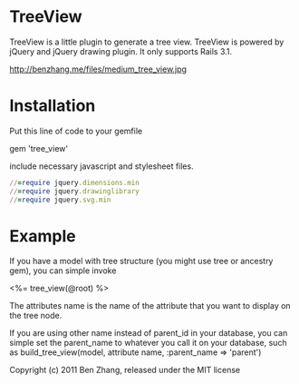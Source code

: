 TreeView
========

TreeView is a little plugin to generate a tree view. TreeView is powered by jQuery and jQuery drawing plugin. It only supports Rails 3.1.

http://benzhang.me/files/medium_tree_view.jpg


Installation
===========

Put this line of code to your gemfile

gem 'tree_view'

include necessary javascript and stylesheet files.

```ruby
//=require jquery.dimensions.min
//=require jquery.drawinglibrary
//=require jquery.svg.min
```

Example
=======

If you have a model with tree structure (you might use tree or ancestry gem), you can simple invoke 


<%= tree_view(@root) %>


The attributes name is the name of the attribute that you want to display on the tree node.

If you are using other name instead of parent_id in your database, you can simple set the parent_name to whatever you call it on your database, such as 
build_tree_view(model, attribute name, :parent_name => 'parent')

Copyright (c) 2011 Ben Zhang, released under the MIT license
